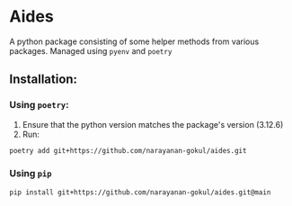 # Aides

A python package consisting of some helper methods from various packages.
Managed using `pyenv` and `poetry`

## Installation:

### Using `poetry`:

1. Ensure that the python version matches the package's version (3.12.6)
2. Run:

```bash
poetry add git+https://github.com/narayanan-gokul/aides.git
```


### Using `pip`

```bash
pip install git+https://github.com/narayanan-gokul/aides.git@main
```
